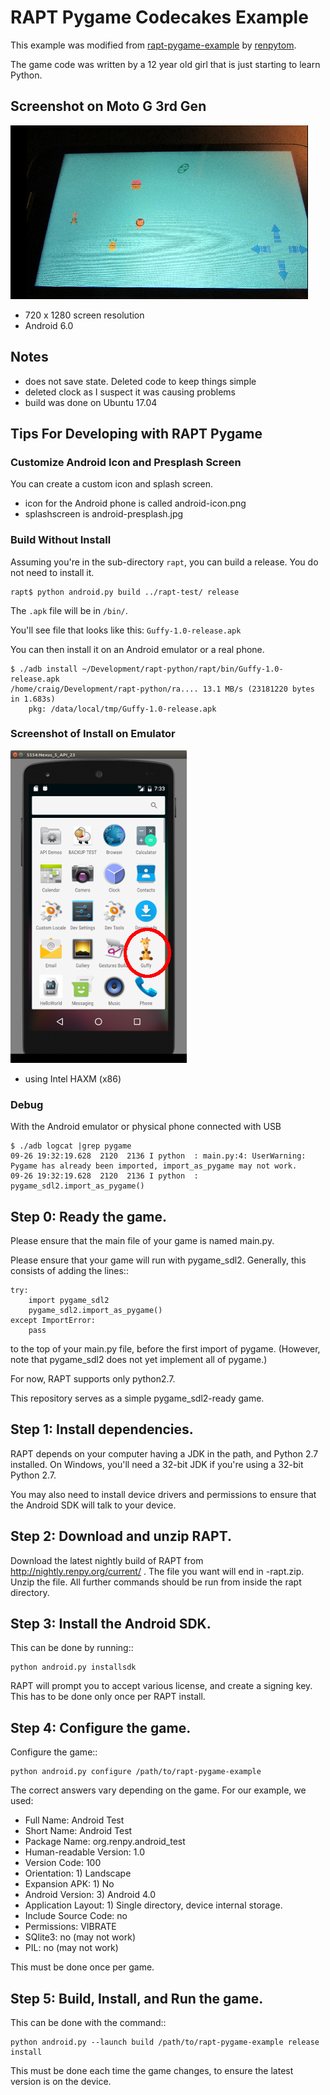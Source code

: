 RAPT Pygame Codecakes Example
=============================

This example was modified from [rapt-pygame-example](https://github.com/renpytom/rapt-pygame-example) by 
[renpytom](https://github.com/renpytom).

The game code was written by a 12 year old girl that is just starting to learn Python.

## Screenshot on Moto G 3rd Gen

![](doc/img/screenshot-motog.png)

- 720 x 1280 screen resolution
- Android 6.0

## Notes

- does not save state. Deleted code to keep things simple
- deleted clock as I suspect it was causing problems
- build was done on Ubuntu 17.04

## Tips For Developing with RAPT Pygame

### Customize Android Icon and Presplash Screen

You can create a custom icon and splash screen.

- icon for the Android phone is called android-icon.png
- splashscreen is android-presplash.jpg

### Build Without Install

Assuming you're in the sub-directory `rapt`, you can build a release. You do not need to install it.

    rapt$ python android.py build ../rapt-test/ release

The `.apk` file will be in `/bin/`. 

You'll see file that looks like this: `Guffy-1.0-release.apk`

You can then install it on an Android emulator or a real phone.

    $ ./adb install ~/Development/rapt-python/rapt/bin/Guffy-1.0-release.apk 
    /home/craig/Development/rapt-python/ra.... 13.1 MB/s (23181220 bytes in 1.683s)
        pkg: /data/local/tmp/Guffy-1.0-release.apk

### Screenshot of Install on Emulator

![](doc/img/android-avd.png)

- using Intel HAXM (x86)

### Debug

With the Android emulator or physical phone connected with USB

    $ ./adb logcat |grep pygame
    09-26 19:32:19.628  2120  2136 I python  : main.py:4: UserWarning: Pygame has already been imported, import_as_pygame may not work.
    09-26 19:32:19.628  2120  2136 I python  :   pygame_sdl2.import_as_pygame()


Step 0: Ready the game.
-----------------------

Please ensure that the main file of your game is named main.py.

Please ensure that your game will run with pygame_sdl2. Generally, this
consists of adding the lines::

    try:
        import pygame_sdl2
        pygame_sdl2.import_as_pygame()
    except ImportError:
        pass

to the top of your main.py file, before the first import of pygame. (However,
note that pygame_sdl2 does not yet implement all of pygame.)

For now, RAPT supports only python2.7.

This repository serves as a simple pygame_sdl2-ready game.

Step 1: Install dependencies.
-----------------------------

RAPT depends on your computer having a JDK in the path, and Python 2.7 installed.
On Windows, you'll need a 32-bit JDK if you're using a 32-bit Python 2.7.

You may also need to install device drivers and permissions to ensure that
the Android SDK will talk to your device.

Step 2: Download and unzip RAPT.
--------------------------------

Download the latest nightly build of RAPT from
http://nightly.renpy.org/current/ . The file you want will end in -rapt.zip.
Unzip the file. All further commands should be run from inside the rapt
directory.


Step 3: Install the Android SDK.
--------------------------------

This can be done by running::

    python android.py installsdk

RAPT will prompt you to accept various license, and create a signing key.
This has to be done only once per RAPT install.


Step 4: Configure the game.
---------------------------

Configure the game::

    python android.py configure /path/to/rapt-pygame-example

The correct answers vary depending on the game. For our example, we used:

* Full Name: Android Test
* Short Name: Android Test
* Package Name: org.renpy.android_test
* Human-readable Version: 1.0
* Version Code: 100
* Orientation: 1) Landscape
* Expansion APK: 1) No
* Android Version: 3) Android 4.0
* Application Layout: 1) Single directory, device internal storage.
* Include Source Code: no
* Permissions: VIBRATE
* SQlite3: no (may not work)
* PIL: no (may not work)

This must be done once per game.


Step 5: Build, Install, and Run the game.
-----------------------------------------

This can be done with the command::

    python android.py --launch build /path/to/rapt-pygame-example release install

This must be done each time the game changes, to ensure the latest version is
on the device.
